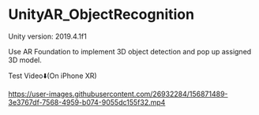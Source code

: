 # UnityAR_ObjectRecognition

Unity version: 2019.4.1f1

Use AR Foundation to implement 3D object detection and pop up assigned 3D model.

Test Video⬇️(On iPhone XR)

https://user-images.githubusercontent.com/26932284/156871489-3e3767df-7568-4959-b074-9055dc155f32.mp4




